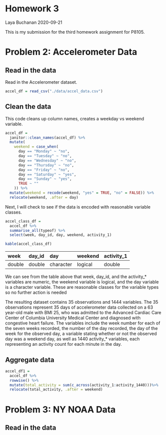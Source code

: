 Homework 3
================
Laya Buchanan
2020-09-21

This is my submission for the third homework assignment for P8105.

# Problem 2: Accelerometer Data

## Read in the data

Read in the Accelerometer dataset.

``` r
accel_df = read_csv("./data/accel_data.csv")
```

## Clean the data

This code cleans up column names, creates a weekday vs weekend variable.

``` r
accel_df =
  janitor::clean_names(accel_df) %>%  
  mutate(
    weekend = case_when(
      day == "Monday" ~ "no",
      day == "Tuesday" ~ "no",
      day == "Wednesday" ~ "no",
      day == "Thursday" ~ "no",
      day == "Friday" ~ "no",
      day == "Saturday" ~ "yes",
      day == "Sunday" ~ "yes",
      TRUE ~ ""
    )) %>%
  mutate(weekend = recode(weekend, "yes" = TRUE, "no" = FALSE)) %>% 
  relocate(weekend, .after = day)
```

Next, I will check to see if the data is encoded with reasonable
variable classes.

``` r
accel_class_df = 
  accel_df %>% 
  summarise_all(typeof) %>% 
  select(week, day_id, day, weekend, activity_1)

kable(accel_class_df)
```

| week   | day\_id | day       | weekend | activity\_1 |
| :----- | :------ | :-------- | :------ | :---------- |
| double | double  | character | logical | double      |

We can see from the table above that week, day\_id, and the activity\_\*
variables are numeric, the weekend variable is logical, and the day
variable is a character variable. These are reasonable classes for the
variable types so no further action is needed

The resulting dataset contains 35 observations and 1444 variables. The
35 observations represent 35 days of accelerometer data collected on a
63 year-old male with BMI 25, who was admitted to the Advanced Cardiac
Care Center of Columbia University Medical Center and diagnosed with
congestive heart failure. The variables include the week number for each
of the seven weeks recorded, the number of the day recorded, the day of
the week for the observed day, a variable stating whether or not the
observed day was a weekend day, as well as 1440 activity\_\* variables,
each representing an activity count for each minute in the day.

## Aggregate data

``` r
accel_df1 = 
  accel_df %>% 
  rowwise() %>% 
  mutate(total_activity = sum(c_across(activity_1:activity_1440)))%>% 
  relocate(total_activity, .after = weekend)
```

# Problem 3: NY NOAA Data

## Read in the data
